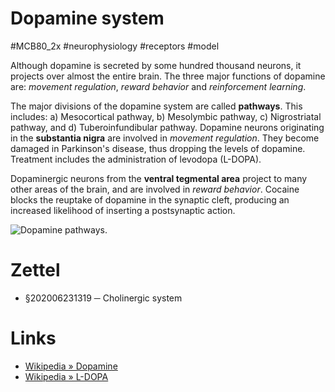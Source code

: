 # Dopamine system
#MCB80_2x #neurophysiology #receptors #model

Although dopamine is secreted by some hundred thousand neurons, it projects over almost the entire brain. The three major functions of dopamine are: _movement regulation_, _reward behavior_ and _reinforcement learning_.

The major divisions of the dopamine system are called **pathways**. This includes: a) Mesocortical pathway, b) Mesolymbic pathway, c) Nigrostriatal pathway, and d) Tuberoinfundibular pathway. Dopamine neurons originating in the **substantia nigra** are involved in _movement regulation_. They become damaged in Parkinson's disease, thus dropping the levels of dopamine. Treatment includes the administration of levodopa (L-DOPA).

Dopaminergic neurons from the **ventral tegmental area** project to many other areas of the brain, and are involved in _reward behavior_. Cocaine blocks the reuptake of dopamine in the synaptic cleft, producing an increased likelihood of inserting a postsynaptic action.

![Dopamine pathways.](../img/b6879966a42348cde55d8ea2591f901c.png)

# Zettel

- §202006231319 ─ Cholinergic system

# Links

- [Wikipedia » Dopamine](https://en.wikipedia.org/wiki/Dopamine)
- [Wikipedia » L-DOPA](https://en.wikipedia.org/wiki/L-DOPA)